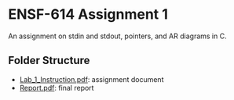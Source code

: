 # ENSF-614 Assignment 1

An assignment on stdin and stdout, pointers, and AR diagrams in C.

## Folder Structure

- [Lab_1_Instruction.pdf](Lab_1_Instruction.pdf): assignment document
- [Report.pdf](Report.pdf): final report
